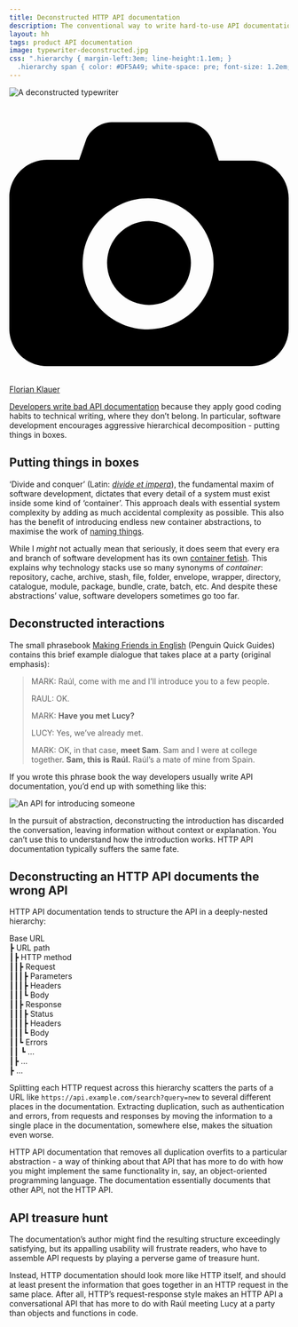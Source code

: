 ```yaml
---
title: Deconstructed HTTP API documentation
description: The conventional way to write hard-to-use API documentation
layout: hh
tags: product API documentation
image: typewriter-deconstructed.jpg
css: ".hierarchy { margin-left:3em; line-height:1.1em; } 
  .hierarchy span { color: #DF5A49; white-space: pre; font-size: 1.2em; font-family: serif; }"
---
```


![A deconstructed typewriter](typewriter-deconstructed.jpg)

<a class="unsplash" href="https://unsplash.com/photos/-K6JMRMj4x4" rel="noopener noreferrer"><span><svg xmlns="http://www.w3.org/2000/svg" viewBox="0 0 32 32"><title>unsplash-logo</title><path d="M20.8 18.1c0 2.7-2.2 4.8-4.8 4.8s-4.8-2.1-4.8-4.8c0-2.7 2.2-4.8 4.8-4.8 2.7.1 4.8 2.2 4.8 4.8zm11.2-7.4v14.9c0 2.3-1.9 4.3-4.3 4.3h-23.4c-2.4 0-4.3-1.9-4.3-4.3v-15c0-2.3 1.9-4.3 4.3-4.3h3.7l.8-2.3c.4-1.1 1.7-2 2.9-2h8.6c1.2 0 2.5.9 2.9 2l.8 2.4h3.7c2.4 0 4.3 1.9 4.3 4.3zm-8.6 7.5c0-4.1-3.3-7.5-7.5-7.5-4.1 0-7.5 3.4-7.5 7.5s3.3 7.5 7.5 7.5c4.2-.1 7.5-3.4 7.5-7.5z"></path></svg></span><span>Florian Klauer</span></a>

<!--
1. Coders apply coding habits to docs.
2. Developers fetishise containers.
3. Deconstructing interactions obscures the conversation.
4. People document a deconstructed HTTP API rather than the actual API.
5. The resulting documentation prioritises the writer and editor over the readers.
-->

[Developers write bad API documentation](developers-bad-documentation)
because they apply good coding habits to technical writing, where they don’t belong.
In particular, software development encourages aggressive hierarchical decomposition - putting things in boxes.

## Putting things in boxes

‘Divide and conquer’ (Latin: _[divide et impera](https://en.wikipedia.org/wiki/Divide_and_rule)_),
the fundamental maxim of software development, dictates that every detail of a system must exist inside some kind of ‘container’.
This approach deals with essential system complexity by adding as much accidental complexity as possible.
This also has the benefit of introducing endless new container abstractions, 
to maximise the work of [naming things](why-naming-things-is-hard).

While I _might_ not actually mean that seriously, it does seem that every era and branch of software development has its own
[container fetish](https://en.wikipedia.org/wiki/OS-level_virtualization).
This explains why technology stacks use so many synonyms of _container_:
repository, cache, archive, stash, file, folder, envelope, wrapper, directory, catalogue, module, package, bundle, crate, batch, etc.
And despite these abstractions’ value, software developers sometimes go too far.

## Deconstructed interactions

The small phrasebook [Making Friends in English](https://www.amazon.co.uk/Penguin-Guides-Making-Friends-English/dp/0582468884)
(Penguin Quick Guides)
contains this brief example dialogue that takes place at a party (original emphasis):

> MARK:	Raúl, come with me and I’ll introduce you to a few people.
>
> RAUL:	OK.
>
> MARK:	**Have you met Lucy?**
>
> LUCY:	Yes, we’ve already met.
>
> MARK:	OK, in that case, **meet Sam**.
> Sam and I were at college together. **Sam, this is Raúl.**
> Raúl’s a mate of mine from Spain.

If you wrote this phrase book the way developers usually write API documentation, you’d end up with something like this:

<img src="introduction-api.png" srcset="introduction-api-2x.png 2x" alt="An API for introducing someone" />

In the pursuit of abstraction, deconstructing the introduction has discarded the conversation, leaving information without context or explanation.
You can’t use this to understand how the introduction works.
HTTP API documentation typically suffers the same fate.

## Deconstructing an HTTP API documents the wrong API

HTTP API documentation tends to structure the API in a deeply-nested hierarchy:

<p class="hierarchy">Base URL  
<br><span>┣</span> URL path
<br><span>┃┣</span> HTTP method
<br><span>┃┃┣</span> Request
<br><span>┃┃┃┣</span> Parameters
<br><span>┃┃┃┣</span> Headers
<br><span>┃┃┃┗</span> Body
<br><span>┃┃┣</span> Response
<br><span>┃┃┃┣</span> Status
<br><span>┃┃┃┣</span> Headers
<br><span>┃┃┃┗</span> Body
<br><span>┃┃┗</span> Errors
<br><span>┃┃    ┗</span> …
<br><span>┃┣</span> …
<br><span>┣</span> …
</p>

Splitting each HTTP request across this hierarchy scatters the parts of a URL like `https://api.example.com/search?query=new` to several different places in the documentation.
Extracting duplication, such as authentication and errors, from requests and responses by moving the information to a single place in the documentation, somewhere else, makes the situation even worse.

HTTP API documentation that removes all duplication overfits to a particular abstraction - a way of thinking about that API that has more to do with how you might implement the same functionality in, say, an object-oriented programming language.
The documentation essentially documents that other API, not the HTTP API.

## API treasure hunt

The documentation’s author might find the resulting structure exceedingly satisfying, 
but its appalling usability will frustrate readers, who have to assemble API requests by playing a perverse game of treasure hunt.

Instead, HTTP documentation should look more like HTTP itself, and should at least present the information that goes together in an HTTP request in the same place.
After all, HTTP’s request-response style makes an HTTP API a conversational API that has more to do with Raúl meeting Lucy at a party than objects and functions in code.
